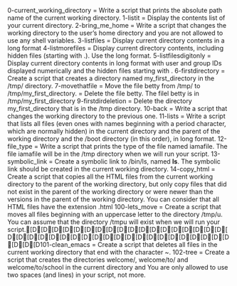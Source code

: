0-current_working_directory = Write a script that prints the absolute path name of the current working directory.
1-listit = Display the contents list of your current directory.
2-bring_me_home = Write a script that changes the working directory to the user’s home directory and you are not allowed to use any shell variables.
3-listfiles = Display current directory contents in a long format
4-listmorefiles = Display current directory contents, including hidden files (starting with .). Use the long format.
5-listfilesdigitonly = Display current directory contents in long format with user and group IDs displayed numerically and the hidden files starting with .
6-firstdirectory = Create a script that creates a directory named my_first_directory in the /tmp/ directory.
7-movethatfile = Move the file betty from /tmp/ to /tmp/my_first_directory.
= Delete the file betty. The filel betty is in /tmp/my_first_directory
9-firstdirdeletion = Delete the directory my_first_directory that is in the /tmp directory.
10-back = Write a script that changes the working directory to the previous one.
11-lists = Write a script that lists all files (even ones with names beginning with a period character, which are normally hidden) in the current directory and the parent of the working directory and the /boot directory (in this order), in long format.
12-file_type = Write a script that prints the type of the file named iamafile. The file iamafile will be in the /tmp directory when we will run your script.
13-symbolic_link = Create a symbolic link to /bin/ls, named __ls__. The symbolic link should be created in the current working directory.
14-copy_html = Create a script that copies all the HTML files from the current working directory to the parent of the working directory, but only copy files that did not exist in the parent of the working directory or were newer than the versions in the parent of the working directory. You can consider that all HTML files have the extension .html
100-lets_move = Create a script that moves all files beginning with an uppercase letter to the directory /tmp/u. You can assume that the directory /tmpu will exist when we will run your script.[D[D[D[D[D[D[D[D[D[D[D[D[D[D[D[D[D[D[D[D[D[D[D[D[D[D[D[D[D[D[D[D[D[D[D[D[D[D[D[D[D[D101-clean_emacs = Create a script that deletes all files in the current working directory that end with the character ~.
102-tree = Create a script that creates the directories welcome/, welcome/to/ and welcome/to/school in the current directory and You are only allowed to use two spaces (and lines) in your script, not more.

